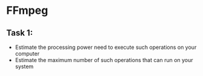 # FFmpeg

## Task 1:
- Estimate the processing power need to execute such operations on your computer
- Estimate the maximum number of such operations that can run on your system

